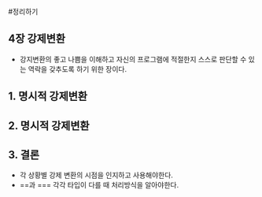 #정리하기
## 4장 강제변환
* 강지변환의 좋고 나쁨을 이해하고 자신의 프로그램에 적절한지 스스로 판단할 수 있는 역락을 갖추도록 하기 위한 장이다.

## 1. 명시적 강제변환

## 2. 명시적 강제변환

## 3. 결론
* 각 상황별 강제 변환의 시점을 인지하고 사용해야한다.
* ==과 === 각각 타입이 다를 때 처리방식을 알아야한다.
